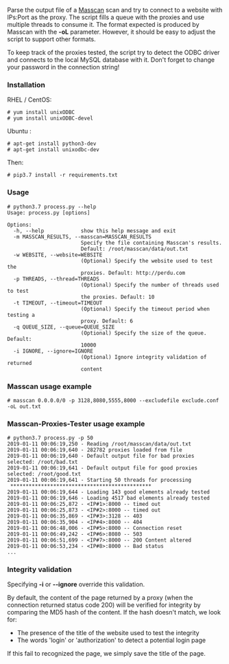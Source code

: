 Parse the output file of a [Masscan](https://github.com/robertdavidgraham/masscan) scan and try to connect to a website with IPs:Port as the proxy. The script fills a queue with the proxies and use multiple threads to consume it. 
The format expected is produced by Masscan with the **-oL** parameter. However, it should be easy to adjust the script to support other formats.

To keep track of the proxies tested, the script try to detect the ODBC driver and connects to the local MySQL database with it. Don't forget to change your password in the connection string!

### Installation
RHEL / CentOS:
```
# yum install unixODBC
# yum install unixODBC-devel
```
Ubuntu :
```
# apt-get install python3-dev
# apt-get install unixodbc-dev
```
Then:
```
# pip3.7 install -r requirements.txt
```
### Usage
```
# python3.7 process.py --help
Usage: process.py [options]

Options:
  -h, --help            show this help message and exit
  -m MASSCAN_RESULTS, --masscan=MASSCAN_RESULTS
                        Specify the file containing Masscan's results.
                        Default: /root/masscan/data/out.txt
  -w WEBSITE, --website=WEBSITE
                        (Optional) Specify the website used to test the
                        proxies. Default: http://perdu.com
  -p THREADS, --thread=THREADS
                        (Optional) Specify the number of threads used to test
                        the proxies. Default: 10
  -t TIMEOUT, --timeout=TIMEOUT
                        (Optional) Specify the timeout period when testing a
                        proxy. Default: 6
  -q QUEUE_SIZE, --queue=QUEUE_SIZE
                        (Optional) Specify the size of the queue. Default:
                        10000
  -i IGNORE, --ignore=IGNORE
                        (Optional) Ignore integrity validation of returned
                        content
```

### Masscan usage example
```
# masscan 0.0.0.0/0 -p 3128,8080,5555,8000 --excludefile exclude.conf -oL out.txt
```

### Masscan-Proxies-Tester usage example
```
# python3.7 process.py -p 50
2019-01-11 00:06:19,250 - Reading /root/masscan/data/out.txt
2019-01-11 00:06:19,640 - 282782 proxies loaded from file
2019-01-11 00:06:19,640 - Default output file for bad proxies selected: /root/bad.txt
2019-01-11 00:06:19,641 - Default output file for good proxies selected: /root/good.txt
2019-01-11 00:06:19,641 - Starting 50 threads for processing
 **********************************************
2019-01-11 00:06:19,644 - Loading 143 good elements already tested
2019-01-11 00:06:19,646 - Loading 4517 bad elements already tested
2019-01-11 00:06:25,872 - <IP#1>:8000 -- timed out
2019-01-11 00:06:25,873 - <IP#2>:8000 -- timed out
2019-01-11 00:06:35,869 - <IP#3>:3128 -- 403
2019-01-11 00:06:35,904 - <IP#4>:8000 -- 404
2019-01-11 00:06:48,006 - <IP#5>:8000 -- Connection reset
2019-01-11 00:06:49,242 - <IP#6>:8080 -- 503
2019-01-11 00:06:51,699 - <IP#7>:8000 -- 200 Content altered
2019-01-11 00:06:53,234 - <IP#8>:8000 -- Bad status
...
```

### Integrity validation

Specifying **-i** or **--ignore** override this validation.

By default, the content of the page returned by a proxy (when the connection returned status code 200) will be verified for integrity by comparing the MD5 hash of the content. If the hash doesn't match, we look for:
 * The presence of the title of the website used to test the integrity
 * The words 'login' or 'authorization' to detect a potential login page
 
If this fail to recognized the page, we simply save the title of the page.